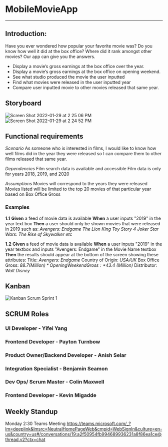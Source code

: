 # MobileMovieApp

- - -

## Introduction:

Have you ever wondered how popular your favorite movie was? Do you know how well it did at the box office? Where did it rank amongst other movies? Our app can give you the answers.

- Display a movie’s gross earnings at the box office over the year.
- Display a movie’s gross earnings at the box office on opening weekend.
- See what studio produced the movie the user inputted
- Find what movies were released in the user inputted year
- Compare user inputted movie to other movies released that same year.


## Storyboard
![Screen Shot 2022-01-29 at 2 25 06 PM](https://user-images.githubusercontent.com/95194573/151718807-16a5cb4a-8e03-4a84-be1d-02e58011371b.png)
![Screen Shot 2022-01-29 at 2 24 52 PM](https://user-images.githubusercontent.com/95194573/151718830-cef1c680-635f-4803-959d-2f329eccfe4a.png)

## Functional requirements
*Scenario*
As someone who is interested in films, I would like to know how well films did in the year they were released so I can compare them to other films released that same year. 

*Dependencies*
Film search data is available and accessible
Film data is only for years 2018, 2019, and 2020

*Assumptions*
Movies will correspond to the years they were released
Movies listed will be limited to the top 20 movies of that particular year based on Box Office Gross

### Examples
**1.1**
**Given** a feed of movie data is available
**When** a user inputs "2019" in the year text box
**Then** a user should only be shown movies that were released in 2019 such as:
*Avengers: Endgame*
*The Lion King*
*Toy Story 4*
*Joker*
*Star Wars: The Rise of Skywalker*
*etc*

**1.2**
**Given** a feed of movie data is available
**When** a user inputs "2019" in the year textbox and inputs "Avengers: Endgame" in the Movie Name textbox
**Then** the results should appear at the bottom of the screen showing these attributes:
Title: *Avengers: Endgame*
Country of Origin: *USA/UK*
Box Office Gross: *$88.7 (Million)*
Opening Weekend Gross: *$43.4 (Million)*
Distributor: *Walt Disney*

## Kanban 
![Kanban Scrum Sprint 1](https://user-images.githubusercontent.com/95194573/151726811-aa13e5e4-cf79-4be3-a37b-155f0b5001f3.png)



## SCRUM Roles
### UI Developer - Yifei Yang
### Frontend Developer - Payton Turnbow
### Product Owner/Backend Developer - Anish Selar
### Integration Specialist - Benjamin Seamon
### Dev Ops/ Scrum Master - Colin Maxwell
### Frontend Developer - Kevin Migadde

## Weekly Standup
Monday 2:30 Teams Meeting
https://teams.microsoft.com/_?lm=deeplink&lmsrc=NeutralHomePageWeb&cmpid=WebSignIn&culture=en-us&country=us#/conversations/19:a2f50954fb994689936231a8f86ea1ce@thread.v2?ctx=chat 










